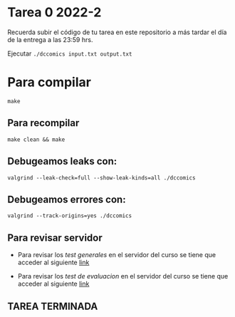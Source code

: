 # Tarea 0 2022-2

Recuerda subir el código de tu tarea en este repositorio a más tardar el día de la entrega a las 23:59 hrs.

Ejecutar `./dccomics input.txt output.txt`

# Para compilar

```
make
```

## Para recompilar

```shell
make clean && make
```

## Debugeamos leaks con:

```shell
valgrind --leak-check=full --show-leak-kinds=all ./dccomics
```

## Debugeamos errores con:

```shell
valgrind --track-origins=yes ./dccomics
```

## Para revisar servidor

- Para revisar los _test generales_ en el servidor del curso se tiene que acceder al siguiente [link](http://edd.ing.puc.cl/test?repo=TX-2022-2-USERNAME)

- Para revisar los _test de evaluacion_ en el servidor del curso se tiene que acceder al siguiente [link](http://edd.ing.puc.cl/grade?repo=TX-2022-2-USERNAME)

## TAREA TERMINADA
